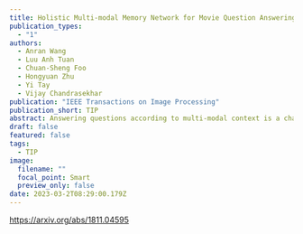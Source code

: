 ```yaml
---
title: Holistic Multi-modal Memory Network for Movie Question Answering
publication_types:
  - "1"
authors:
  - Anran Wang
  - Luu Anh Tuan
  - Chuan-Sheng Foo
  - Hongyuan Zhu
  - Yi Tay
  - Vijay Chandrasekhar
publication: "IEEE Transactions on Image Processing"
publication_short: TIP
abstract: Answering questions according to multi-modal context is a challenging problem as it requires a deep integration of different data sources. Existing approaches only employ partial interactions among data sources in one attention hop. In this paper, we present the Holistic Multi-modal Memory Network (HMMN) framework which fully considers the interactions between different input sources (multi-modal context, question) in each hop. In addition, it takes answer choices into consideration during the context retrieval stage. Therefore, the proposed framework effectively integrates multi-modal context, question, and answer information, which leads to more informative context retrieved for question answering. Our HMMN framework achieves state-of-the-art accuracy on MovieQA dataset. Extensive ablation studies show the importance of holistic reasoning and contributions of different attention strategies.
draft: false
featured: false
tags:
  - TIP
image:
  filename: ""
  focal_point: Smart
  preview_only: false
date: 2023-03-2T08:29:00.179Z
---
```

https://arxiv.org/abs/1811.04595